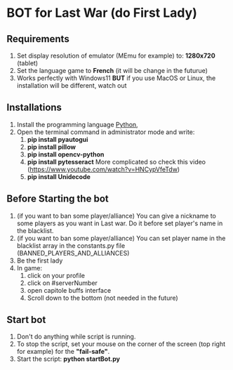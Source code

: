 # BOT for Last War (do First Lady)

## Requirements

1. Set display resolution of emulator (MEmu for example) to: **1280x720** (tablet)
2. Set the language game to **French** (it will be change in the futurue)
3. Works perfectly with Windows11 **BUT** if you use MacOS or Linux, the installation will be different, watch out

## Installations

1. Install the programming language [Python](https://www.python.org/downloads/),
2. Open the terminal command in administrator mode and write:
   1. **pip install pyautogui**
   2. **pip install pillow**
   3. **pip install opencv-python**
   4. **pip install pytesseract** More complicated so check this video (https://www.youtube.com/watch?v=HNCypVfeTdw)
   5. **pip install Unidecode**

## Before Starting the bot

1. (if you want to ban some player/alliance) You can give a nickname to some players as you want in Last war. Do it before set player's name in the blacklist.
2. (if you want to ban some player/alliance) You can set player name in the blacklist array in the constants.py file (BANNED_PLAYERS_AND_ALLIANCES)
3. Be the first lady
4. In game:
   1. click on your profile
   2. click on #serverNumber
   3. open capitole buffs interface
   4. Scroll down to the bottom (not needed in the future)

## Start bot

1. Don't do anything while script is running.
2. To stop the script, set your mouse on the corner of the screen (top right for example) for the **"fail-safe"**.
3. Start the script: **python startBot.py**
